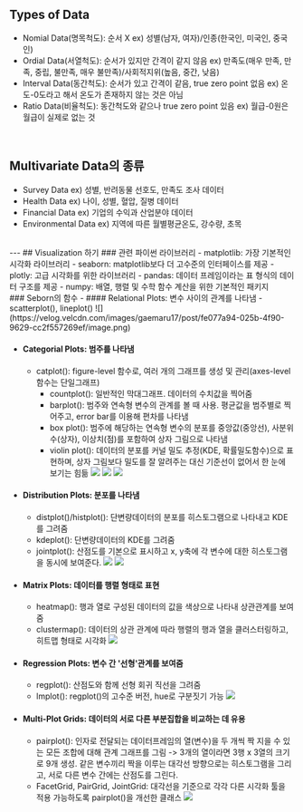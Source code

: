 ## Types of Data
- Nomial Data(명목척도): 순서 X
 ex) 성별(남자, 여자)/인종(한국인, 미국인, 중국인)
- Ordial Data(서열척도): 순서가 있지만 간격이 같지 않음
 ex) 만족도(매우 만족, 만족, 중립, 불만족, 매우 불만족)/사회적지위(높음, 중간, 낮음)
- Interval Data(동간척도): 순서가 있고 간격이 같음, true zero point 없음 
 ex) 온도-0도라고 해서 온도가 존재하지 않는 것은 아님
- Ratio Data(비율척도): 동간척도와 같으나 true zero point 있음
 ex) 월급-0원은 월급이 실제로 없는 것
<br/>

## Multivariate Data의 종류
- Survey Data ex) 성별, 반려동물 선호도, 만족도 조사 데이터
- Health Data ex) 나이, 성별, 혈압, 질병 데이터
- Financial Data ex) 기업의 수익과 산업분야 데이터
- Environmental Data ex) 지역에 따른 월별평균온도, 강수량, 초목
<br/>
---
## Visualization 하기
 ### 관련 파이썬 라이브러리
 - matplotlib: 가장 기본적인 시각화 라이브러리
 - seaborn: matplotlib보다 더 고수준의 인터페이스를 제공
 - plotly: 고급 시각화를 위한 라이브러리
 - pandas: 데이터 프레임이라는 표 형식의 데이터 구조를 제공
 - numpy: 배열, 행렬 및 수학 함수 계산을 위한 기본적인 패키지
 <br/>
### Seborn의 함수
- #### Relational Plots: 변수 사이의 관계를 나타냄
   - scatterplot(), lineplot()
   ![](https://velog.velcdn.com/images/gaemaru17/post/fe077a94-025b-4f90-9629-cc2f557269ef/image.png)

- #### Categorial Plots: 범주를 나타냄
   - catplot(): figure-level 함수로, 여러 개의 그래프를 생성 및 관리(axes-level 함수는 단일그래프)
      - countplot(): 일반적인 막대그래프. 데이터의 수치값을 찍어줌
      - barplot(): 범주와 연속형 변수의 관계를 볼 때 사용. 평균값을 범주별로 찍어주고, error bar를 이용해 편차를 나타냄
      - box plot():  범주에 해당하는 연속형 변수의 분포를 중앙값(중앙선), 사분위수(상자), 이상치(점)를 포함하여 상자 그림으로 나타냄
      - violin plot():  데이터의 분포를 커널 밀도 추정(KDE, 확률밀도함수)으로 표현하며, 상자 그림보다 밀도를 잘 알려주는 대신 기준선이 없어서 한 눈에 보기는 힘듦
      ![](https://velog.velcdn.com/images/gaemaru17/post/84577f3a-de5c-473c-b6a5-66c83ecafbc6/image.png)
![](https://velog.velcdn.com/images/gaemaru17/post/e5d05cea-dfaf-429e-8e06-b901fbc02ac4/image.png)
![](https://velog.velcdn.com/images/gaemaru17/post/dda0c934-7066-4e16-83dc-f765b54c80a3/image.png)



- #### Distribution Plots: 분포를 나타냄
   - distplot()/histplot(): 단변량데이터의 분포를 히스토그램으로 나타내고 KDE를 그려줌
   - kdeplot(): 단변량데이터의 KDE를 그려줌
   - jointplot(): 산점도를 기본으로 표시하고 x, y축에 각 변수에 대한 히스토그램을 동시에 보여준다.
   ![](https://velog.velcdn.com/images/gaemaru17/post/52f30141-fc48-4aff-8884-2166f2ccdf71/image.png)
![](https://velog.velcdn.com/images/gaemaru17/post/46bd912d-7a27-4cb7-a2bb-87819154e132/image.png)


- #### Matrix Plots: 데이터를 행렬 형태로 표현
   - heatmap(): 행과 열로 구성된 데이터의 값을 색상으로 나타내 상관관계를 보여줌
   - clustermap(): 데이터의 상관 관계에 따라 행렬의 행과 열을 클러스터링하고, 히트맵 형태로 시각화
   ![](https://velog.velcdn.com/images/gaemaru17/post/13d68df7-3e82-4132-aa6b-fe8e4c0e1b3a/image.png)

- #### Regression Plots: 변수 간 '선형'관계를 보여줌
   - regplot(): 산점도와 함께 선형 회귀 직선을 그려줌
   - lmplot(): regplot()의 고수준 버전, hue로 구분짓기 가능
   ![](https://velog.velcdn.com/images/gaemaru17/post/1bf5c55b-216f-4aff-bccc-094fa516995a/image.png)

- #### Multi-Plot Grids: 데이터의 서로 다른 부분집합을 비교하는 데 유용
   - pairplot(): 인자로 전달되는 데이터프레임의 열(변수)을 두 개씩 짝 지을 수 있는 모든 조합에 대해 관계 그래프를 그림 -> 3개의 열이라면 3행 x 3열의 크기로 9개 생성.
같은 변수끼리 짝을 이루는 대각선 방향으로는 히스토그램을 그리고, 서로 다른 변수 간에는 산점도를 그린다.
   - FacetGrid, PairGrid, JointGrid: 대각선을 기준으로 각각 다른 시각화 툴을 적용 가능하도록 pairplot()을 개선한 클래스
   ![](https://velog.velcdn.com/images/gaemaru17/post/bbeb799a-3306-44e9-a8b5-c553122f5cf2/image.png)

 